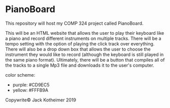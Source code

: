 # PianoBoard

This repository will host my COMP 324 project called PianoBoard.

This will be an HTML website that allows the user to play their keyboard like a piano
and record different instruments on multiple tracks.  There will be a tempo setting
with the option of playing the click track over everything.  There will also be a drop
down box that allows the user to choose the instrument they would like to record
(although the keyboard is still played in the same piano format).  Ultimately, there
will be a button that compiles all of the tracks to a single Mp3 file and downloads it
to the user's computer.

color scheme:
- purple: #CD9EC5
- yellow: #FFFB9A

Copywrite© Jack Kotheimer 2019
